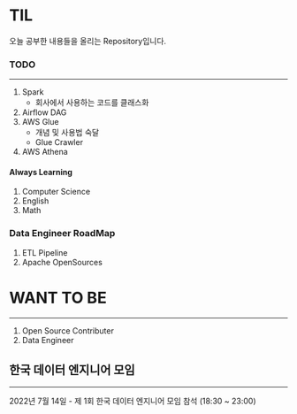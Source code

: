 # TIL

오늘 공부한 내용들을 올리는 Repository입니다.

### TODO
---

1. Spark
    - 회사에서 사용하는 코드를 클래스화
2. Airflow DAG
3. AWS Glue
    - 개념 및 사용법 숙달
    - Glue Crawler
4. AWS Athena

#### Always Learning
1. Computer Science
2. English
3. Math

### Data Engineer RoadMap

1. ETL Pipeline
2. Apache OpenSources

# WANT TO BE
---
1. Open Source Contributer
2. Data Engineer



## 한국 데이터 엔지니어 모임

---

2022년 7월 14일 - 제 1회 한국 데이터 엔지니어 모임 참석 (18:30 ~ 23:00)
